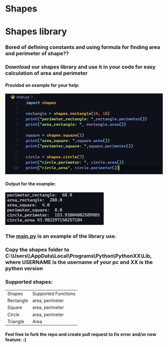 # Shapes
<html>
<h1> Shapes library</h1>

<h3>Bored of defining constants and using formula for finding area and perimeter of shape??</h3>
<h3>Download our shapes library and use it in your code for easy calculation of area and perimeter</h3>
  <h4> Provided an example for your help: </h4>
  <img src="https://raw.githubusercontent.com/Bikram-ghuku/shapes/main/assets/example.png"></img>
  <h4>Output for the example: </h4>
  <img src="https://raw.githubusercontent.com/Bikram-ghuku/shapes/main/assets/example_output.png"></img>
  <h3>The <a href="https://github.com/Bikram-ghuku/shapes/blob/main/main.py">main.py</a> is an example of the library use.</h3>
  <h3>Copy the shapes folder to C:\Users\<USERNAME>\AppData\Local\Programs\Python\PythonXX\Lib, where USERNAME is the username of your pc and XX is the python version</h3>
  <h3>Supported shapes:</h3>
<table>
	<tr>
		<td><bold>Shapes</bold></td>
		<td><bold>Supported Functions</bold></td>
	</tr>
	<tr>
		<td>Rectangle</td>
		<td>area, perimeter</td>
	</tr>
	<tr>
		<td>Square</td>
		<td>area, perimeter</td>
	</tr>
	<tr>
		<td>Circle</td>
		<td>area, perimeter</td>
	</tr>
	<tr>
		<td>Triangle</td>
		<td>Area</td>
	</tr>
</table>
<h4>Feel free to fork the repo and create pull request to fix error and/or new feature. :)</h4>
</html>
